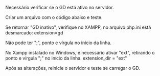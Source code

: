 Necessário verificar se o GD está ativo no servidor.

Criar um arquivo com o código abaixo e teste.
<?php
if (extension_loaded('gd')) {
print 'GD ativo';
} else {
print 'GD inativo';
}
phpinfo();
?>

Se retornar "GD inativo", verifique no XAMPP, no arquivo php.ini está desmarcado:
extension=gd

Não pode ter ";", ponto e vírgula no início da linha.

No Xampp instalado no Windows, é necessário ativar "ext", retirando o ponto e vírgula ";" no início da linha.
extension_dir = "ext"

Após as alterações, reinicie o servidor e teste se carregar o GD.
